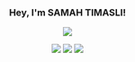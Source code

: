 <h3 align="center">
  Hey, I'm SAMAH TIMASLI!
</h3>

<!-- Typing SVG by whateversamah - https://github.com/whateversamah/readme-typing-svg -->
<p align="center">
  <a href="https://github.com/whateversamah/readme-typing-svg"><img src="https://readme-typing-svg.herokuapp.com/?lines=Front-end%20web%20developer;Pentesting%20Enthusiast;Self-taught%20UI%2FUX%20Designer;2%2B%20years%20of%20coding%20experience;Always%20open%20to%20learning%20experiences&font=Fira%20Code&center=true&width=440&height=45&color=#7e42f5Center=true&size=22"></a>
</p>

<p align="center">
  <img src ="https://github-readme-stats.vercel.app/api?username=whateversamah&show_icons=true&count_private=true&theme=darcula&hide_border=true&hide=issues,contribs&bg_color=00000000">
  <img src ="https://github-readme-stats.vercel.app/api/top-langs/?username=whateversamah&layout=compact&hide_border=true&theme=darcula&bg_color=00000000&langs_count=6&hide=jupyter%20notebook,tex,css,php">
  <img src ="https://github-readme-streak-stats.herokuapp.com?user=whateversamah&theme=darcula&hide_border=true&background=FFFFFF00">
  <br>
</p>


  



  
